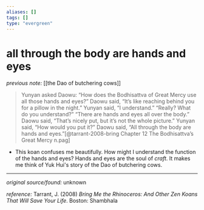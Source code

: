 ```yaml
---
aliases: []
tags: []
type: "evergreen"
---
```


# all through the body are hands and eyes

_previous note:_ [[the Dao of butchering cows]]

> Yunyan asked Daowu: “How does the Bodhisattva of Great Mercy use all those hands and eyes?”
Daowu said, “It’s like reaching behind you for a pillow in the night.”
Yunyan said, “I understand.”
“Really? What do you understand?”
“There are hands and eyes all over the body.”
Daowu said, “That’s nicely put, but it’s not the whole picture.”
Yunyan said, “How would you put it?”
Daowu said, “All through the body are hands and eyes.”[@tarrant-2008-bring Chapter 12 The Bodhisattva’s Great Mercy n.pag]


- This koan confuses me beautifully. How might I understand the function of the hands and eyes? Hands and eyes are the soul of _craft_. It makes me think of Yuk Hui's story of the Dao of butchering cows. 


---

_original source/found:_ unknown

_reference:_ Tarrant, J. (2008) _Bring Me the Rhinoceros: And Other Zen Koans That Will Save Your Life_. Boston: Shambhala



